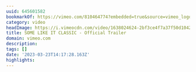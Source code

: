 ```yaml
---
uuid: 645601582
bookmarkOf: https://vimeo.com/810464774?embedded=true&source=vimeo_logo&owner=2358518
category: video
headImage: https://i.vimeocdn.com/video/1638024624-2bf3ce4f7a37f50d10426f0e03439b9317e10c1aa7e5c87db08e389adc003dfa-d_295x166
title: SOME LIKE IT CLASSIC - Official Trailer
domain: vimeo.com
description: 
tags: []
date: '2023-03-23T14:17:28.163Z'
highlights: 
---
```



